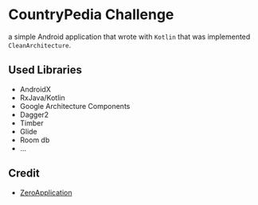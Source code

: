 # CountryPedia Challenge
a simple Android application that wrote with `Kotlin` that was implemented `CleanArchitecture`.

## Used Libraries
- AndroidX
- RxJava/Kotlin
- Google Architecture Components
- Dagger2
- Timber
- Glide
- Room db
- ...

## Credit
- [ZeroApplication](https://github.com/beigirad/ZeroApplication)
